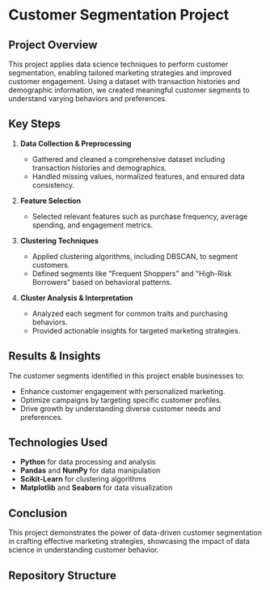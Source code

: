 # Customer Segmentation Project

## Project Overview
This project applies data science techniques to perform customer segmentation, enabling tailored marketing strategies and improved customer engagement. Using a dataset with transaction histories and demographic information, we created meaningful customer segments to understand varying behaviors and preferences.

## Key Steps

1. **Data Collection & Preprocessing**  
   - Gathered and cleaned a comprehensive dataset including transaction histories and demographics.
   - Handled missing values, normalized features, and ensured data consistency.

2. **Feature Selection**  
   - Selected relevant features such as purchase frequency, average spending, and engagement metrics.

3. **Clustering Techniques**  
   - Applied clustering algorithms, including DBSCAN, to segment customers.
   - Defined segments like "Frequent Shoppers" and "High-Risk Borrowers" based on behavioral patterns.

4. **Cluster Analysis & Interpretation**  
   - Analyzed each segment for common traits and purchasing behaviors.
   - Provided actionable insights for targeted marketing strategies.

## Results & Insights
The customer segments identified in this project enable businesses to:
- Enhance customer engagement with personalized marketing.
- Optimize campaigns by targeting specific customer profiles.
- Drive growth by understanding diverse customer needs and preferences.

## Technologies Used
- **Python** for data processing and analysis
- **Pandas** and **NumPy** for data manipulation
- **Scikit-Learn** for clustering algorithms
- **Matplotlib** and **Seaborn** for data visualization

## Conclusion
This project demonstrates the power of data-driven customer segmentation in crafting effective marketing strategies, showcasing the impact of data science in understanding customer behavior.

## Repository Structure
